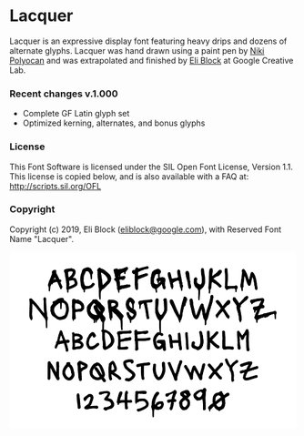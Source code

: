 # Lacquer

Lacquer is an expressive display font featuring heavy drips and dozens of alternate glyphs. Lacquer was hand drawn using a paint pen by [Niki Polyocan](https://www.nikipolyocan.com/) and was extrapolated and finished by [Eli Block](https://eli-block.com/) at Google Creative Lab.


### Recent changes v.1.000

* Complete GF Latin glyph set
* Optimized kerning, alternates, and bonus glyphs

### License

This Font Software is licensed under the SIL Open Font License, Version 1.1.
This license is copied below, and is also available with a FAQ at:
http://scripts.sil.org/OFL

### Copyright

Copyright (c) 2019, Eli Block (eliblock@google.com),
with Reserved Font Name "Lacquer".

![Lacquer](/DOCUMENTATION/Lacquer.png)

